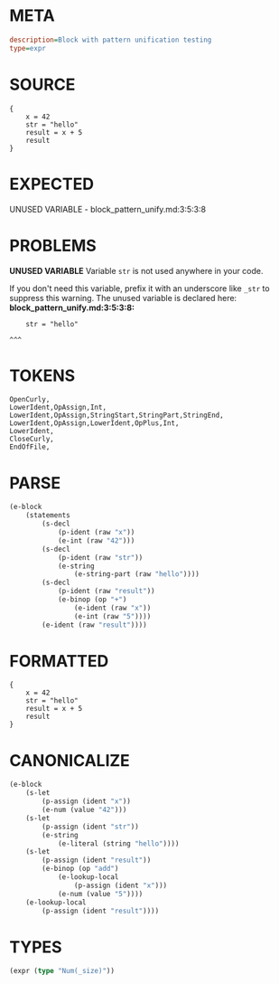 # META
~~~ini
description=Block with pattern unification testing
type=expr
~~~
# SOURCE
~~~roc
{
    x = 42
    str = "hello"
    result = x + 5
    result
}
~~~
# EXPECTED
UNUSED VARIABLE - block_pattern_unify.md:3:5:3:8
# PROBLEMS
**UNUSED VARIABLE**
Variable `str` is not used anywhere in your code.

If you don't need this variable, prefix it with an underscore like `_str` to suppress this warning.
The unused variable is declared here:
**block_pattern_unify.md:3:5:3:8:**
```roc
    str = "hello"
```
    ^^^


# TOKENS
~~~zig
OpenCurly,
LowerIdent,OpAssign,Int,
LowerIdent,OpAssign,StringStart,StringPart,StringEnd,
LowerIdent,OpAssign,LowerIdent,OpPlus,Int,
LowerIdent,
CloseCurly,
EndOfFile,
~~~
# PARSE
~~~clojure
(e-block
	(statements
		(s-decl
			(p-ident (raw "x"))
			(e-int (raw "42")))
		(s-decl
			(p-ident (raw "str"))
			(e-string
				(e-string-part (raw "hello"))))
		(s-decl
			(p-ident (raw "result"))
			(e-binop (op "+")
				(e-ident (raw "x"))
				(e-int (raw "5"))))
		(e-ident (raw "result"))))
~~~
# FORMATTED
~~~roc
{
	x = 42
	str = "hello"
	result = x + 5
	result
}
~~~
# CANONICALIZE
~~~clojure
(e-block
	(s-let
		(p-assign (ident "x"))
		(e-num (value "42")))
	(s-let
		(p-assign (ident "str"))
		(e-string
			(e-literal (string "hello"))))
	(s-let
		(p-assign (ident "result"))
		(e-binop (op "add")
			(e-lookup-local
				(p-assign (ident "x")))
			(e-num (value "5"))))
	(e-lookup-local
		(p-assign (ident "result"))))
~~~
# TYPES
~~~clojure
(expr (type "Num(_size)"))
~~~

